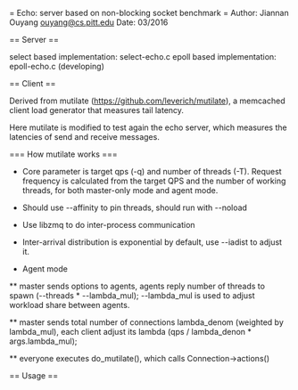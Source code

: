 = Echo: server based on non-blocking socket benchmark =
Author: Jiannan Ouyang <ouyang@cs.pitt.edu>
Date: 03/2016

== Server ==

select based implementation: select-echo.c
epoll based implementation: epoll-echo.c (developing)

== Client ==

Derived from mutilate (https://github.com/leverich/mutilate), 
a memcached client load generator that measures tail latency.

Here mutilate is modified to test again the echo server, 
which measures the latencies of send and receive messages.

=== How mutilate works ===
* Core parameter is target qps (-q) and number of threads (-T). Request
  frequency is calculated from the target QPS and the number of working
  threads, for both master-only mode and agent mode.

* Should use --affinity to pin threads, should run with --noload

* Use libzmq to do inter-process communication

* Inter-arrival distribution is exponential by default, use --iadist to adjust it.

* Agent mode  

** master sends options to agents, agents reply number of threads to spawn
(--threads * --lambda_mul); --lambda_mul is used to adjust workload share
between agents.

** master sends total number of connections lambda_denom (weighted by
lambda_mul), each client adjust its lambda (qps / lambda_denon *
args.lambda_mul); 

** everyone executes do_mutilate(), which calls Connection->actions()

== Usage ==
